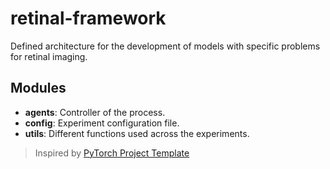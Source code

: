 # retinal-framework

Defined architecture for the development of models with specific problems for retinal imaging.

## Modules

* **agents**: Controller of the process.
* **config**: Experiment configuration file.
* **utils**: Different functions used across the experiments.
  


> Inspired by [PyTorch Project Template](https://github.com/moemen95/Pytorch-Project-Template/tree/master)
